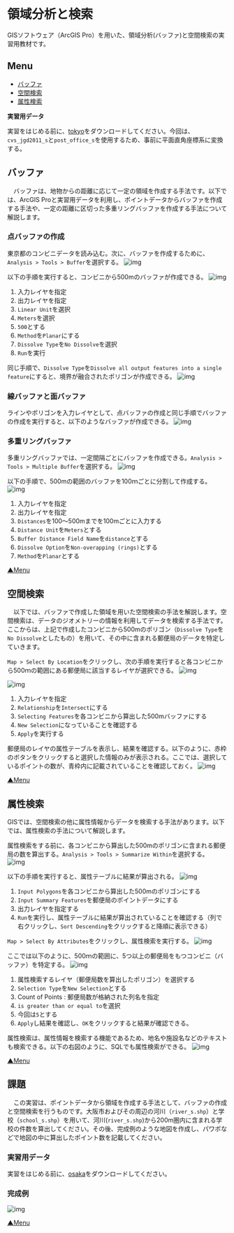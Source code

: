 # 領域分析と検索
GISソフトウェア（ArcGIS Pro）を用いた、領域分析(バッファ)と空間検索の実習用教材です。

**Menu**
------
* [バッファ](#バッファ)
* [空間検索](#空間検索)
* [属性検索](#属性検索)

**実習用データ**

実習をはじめる前に、[tokyo]をダウンロードしてください。今回は、`cvs_jgd2011_s`と`post_office_s`を使用するため、事前に平面直角座標系に変換する。

[tokyo]:https://github.com/gis-oer/datasets/raw/master/s/tokyo_s.zip

## バッファ
　バッファは、地物からの距離に応じて一定の領域を作成する手法です。以下では、ArcGIS Proと実習用データを利用し、ポイントデータからバッファを作成する手法や、一定の距離に区切った多重リングバッファを作成する手法について解説します。

### 点バッファの作成
東京都のコンビニデータを読み込む。次に、バッファを作成するために、`Analysis > Tools > Buffer`を選択する。
![img](./img/7-1.png)

以下の手順を実行すると、コンビニから500mのバッファが作成できる。
![img](./img/7-2.png)

1. 入力レイヤを指定
2. 出力レイヤを指定
3. `Linear Unit`を選択
4. `Meters`を選択
5. `500`とする
6. `Method`を`Planar`にする
7. `Dissolve Type`を`No Dissolve`を選択
8. `Run`を実行

同じ手順で、`Dissolve Type`を`Dissolve all output features into a single feature`にすると、境界が融合されたポリゴンが作成できる。
![img](./img/7-3.png)

### 線バッファと面バッファ
ラインやポリゴンを入力レイヤとして、点バッファの作成と同じ手順でバッファの作成を実行すると、以下のようなバッファが作成できる。
![img](./img/7-4.png)

### 多重リングバッファ
多重リングバッファでは、一定間隔ごとにバッファを作成できる。`Analysis > Tools > Multiple Buffer`を選択する。
![img](./img/7-5.png)

以下の手順で、500mの範囲のバッファを100ｍごとに分割して作成する。
![img](./img/7-6.png)
1. 入力レイヤを指定
2. 出力レイヤを指定
3. `Distances`を100～500mまでを100mごとに入力する
4. `Distance Unit`を`Meters`とする
5. `Buffer Distance Field Name`を`distance`とする
6. `Dissolve Option`を`Non-overapping (rings)`とする
7. `Method`を`Planar`とする

[▲Menu]

## 空間検索
　以下では、バッファで作成した領域を用いた空間検索の手法を解説します。空間検索は、データのジオメトリーの情報を利用してデータを検索する手法です。ここからは、上記で作成したコンビニから500mのポリゴン（`Dissolve Type`を`No Dissolve`としたもの）を用いて、その中に含まれる郵便局のデータを特定していきます。

`Map > Select By Location`をクリックし、次の手順を実行すると各コンビニから500ｍの範囲にある郵便局に該当するレイヤが選択できる。
![img](./img/7-7.png)

![img](./img/7-8.png)

1. 入力レイヤを指定
2. `Relationship`を`Intersect`にする
3. `Selecting Features`を各コンビニから算出した500mバッファにする
4. `New Selection`になっていることを確認する 
5. `Apply`を実行する

郵便局のレイヤの属性テーブルを表示し、結果を確認する。以下のように、赤枠のボタンをクリックすると選択した情報のみが表示される。ここでは、選択しているポイントの数が、青枠内に記載されていることを確認しておく。
![img](./img/7-9.png)

[▲Menu]

## 属性検索
GISでは、空間検索の他に属性情報からデータを検索する手法があります。以下では、属性検索の手法について解説します。

属性検索をする前に、各コンビニから算出した500mのポリゴンに含まれる郵便局の数を算出する。`Analysis > Tools > Summarize Within`を選択する。
![img](./img/7-10.png)

以下の手順を実行すると、属性テーブルに結果が算出される。
![img](./img/7-11.png)

1. `Input Polygons`を各コンビニから算出した500mのポリゴンにする
2. `Input Summary Features`を郵便局のポイントデータにする
3. 出力レイヤを指定する
4. `Run`を実行し、属性テーブルに結果が算出されていることを確認する（列で右クリックし、`Sort Descending`をクリックすると降順に表示できる）

`Map > Select By Attributes`をクリックし、属性検索を実行する。
![img](./img/7-12.png)

ここでは以下のように、500ｍの範囲に、5つ以上の郵便局をもつコンビニ（バッファ）を特定する。
![img](./img/7-13.png)

1. 属性検索するレイヤ（郵便局数を算出したポリゴン）を選択する
2. `Selection Type`を`New Selection`とする
3. Count of Points : 郵便局数が格納された列名を指定
4. `is greater than or equal to`を選択
5. 今回は`5`とする
6. `Apply`し結果を確認し、`OK`をクリックすると結果が確認できる。

属性検索は、属性情報を検索する機能であるため、地名や施設名などのテキストも検索できる。以下の右図のように、SQLでも属性検索ができる。
![img](./img/7-14.png)

[▲Menu]

## 課題
　この実習は、ポイントデータから領域を作成する手法として、バッファの作成と空間検索を行うものです。大阪市およびその周辺の河川（`river_s.shp`）と学校（`school_s.shp`）を用いて、河川(`river_s.shp`)から200m圏内に含まれる学校の件数を算出してください。その後、完成例のような地図を作成し、パワポなどで地図の中に算出したポイント数を記載してください。

### 実習用データ
実習をはじめる前に、[osaka]をダウンロードしてください。

[osaka]:https://github.com/gis-oer/datasets/raw/master/s/osaka_s.zip

### 完成例
![img](./img/t13-1.png)

[▲Menu]

[▲Menu]:./7.md#Menu
